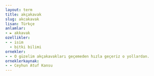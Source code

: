 ```yaml
---
layout: term
title: akçakavak
slug: akcakavak
lisan: Türkçe
anlamlar:
- ► akkavak
ozellikler:
- - isim
  - bitki bilimi
ornekler:
- - O güzelim akçakavakları geçemeden hızla geçeriz o yollardan.
orneklerkaynak:
- - Ceyhun Atuf Kansu
---
```

